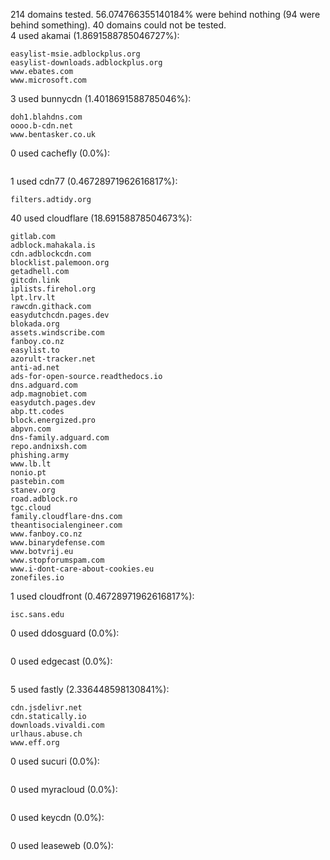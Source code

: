 214 domains tested. 56.074766355140184% were behind nothing (94 were behind something). 40 domains could not be tested.<br>
4 used akamai (1.8691588785046727%):
```
easylist-msie.adblockplus.org
easylist-downloads.adblockplus.org
www.ebates.com
www.microsoft.com
```

3 used bunnycdn (1.4018691588785046%):
```
doh1.blahdns.com
oooo.b-cdn.net
www.bentasker.co.uk
```

0 used cachefly (0.0%):
```

```

1 used cdn77 (0.46728971962616817%):
```
filters.adtidy.org
```

40 used cloudflare (18.69158878504673%):
```
gitlab.com
adblock.mahakala.is
cdn.adblockcdn.com
blocklist.palemoon.org
getadhell.com
gitcdn.link
iplists.firehol.org
lpt.lrv.lt
rawcdn.githack.com
easydutchcdn.pages.dev
blokada.org
assets.windscribe.com
fanboy.co.nz
easylist.to
azorult-tracker.net
anti-ad.net
ads-for-open-source.readthedocs.io
dns.adguard.com
adp.magnobiet.com
easydutch.pages.dev
abp.tt.codes
block.energized.pro
abpvn.com
dns-family.adguard.com
repo.andnixsh.com
phishing.army
www.lb.lt
nonio.pt
pastebin.com
stanev.org
road.adblock.ro
tgc.cloud
family.cloudflare-dns.com
theantisocialengineer.com
www.fanboy.co.nz
www.binarydefense.com
www.botvrij.eu
www.stopforumspam.com
www.i-dont-care-about-cookies.eu
zonefiles.io
```

1 used cloudfront (0.46728971962616817%):
```
isc.sans.edu
```

0 used ddosguard (0.0%):
```

```

0 used edgecast (0.0%):
```

```

5 used fastly (2.336448598130841%):
```
cdn.jsdelivr.net
cdn.statically.io
downloads.vivaldi.com
urlhaus.abuse.ch
www.eff.org
```

0 used sucuri (0.0%):
```

```

0 used myracloud (0.0%):
```

```

0 used keycdn (0.0%):
```

```

0 used leaseweb (0.0%):
```

```

